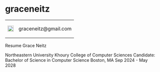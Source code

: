 # graceneitz

<table>
  <tr style="height: 20;">
    <td style="vertical-align: middle;">
      <img width="20" style="vertical-align: middle;" src="https://github.com/user-attachments/assets/a5b3b9ad-eb69-42e1-9c44-bc97f68a9a53" />
    </td>
    <td>
      <p>graceneitz@gmail.com</p>
    </td>
  </tr>
</table>

Resume
Grace Neitz

Northeastern University Khoury College of Computer Sciences
Candidate: Bachelor of Science in Computer Science 
Boston, MA Sep 2024 - May 2028
